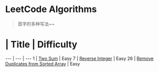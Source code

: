 # LeetCode Algorithms

> 茴字的多种写法~~

#   |   Title   |   Difficulty
--- |   --- |    ---
1   |   [Two Sum](1.Two_Sum.md) |   Easy
7   |   [Reverse Integer](7.Reverse_Integer.md) |   Easy
26   |   [Remove Duplicates from Sorted Array](26.Remove_Duplicates_from_Sorted_Array.md) |   Easy
